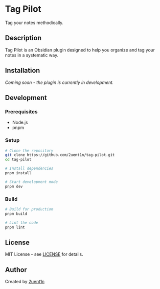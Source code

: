 # Tag Pilot

Tag your notes methodically.

## Description

Tag Pilot is an Obsidian plugin designed to help you organize and tag your notes in a systematic way.

## Installation

_Coming soon - the plugin is currently in development._

## Development

### Prerequisites

- Node.js
- pnpm

### Setup

```bash
# Clone the repository
git clone https://github.com/2uent1n/tag-pilot.git
cd tag-pilot

# Install dependencies
pnpm install

# Start development mode
pnpm dev
```

### Build

```bash
# Build for production
pnpm build

# Lint the code
pnpm lint
```

## License

MIT License - see [LICENSE](LICENSE.txt) for details.

## Author

Created by [2uent1n](https://github.com/2uent1n)
